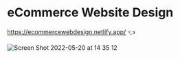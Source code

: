 # eCommerce Website Design
https://ecommercewebdesign.netlify.app/ 👈

![Screen Shot 2022-05-20 at 14 35 12](https://user-images.githubusercontent.com/93578479/169493689-435f24b7-f914-4887-b68c-88b9b6da877c.png)
